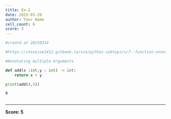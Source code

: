 ```yaml
---
title: Ex-2
date: 2025-03-20
author: Your Name
cell_count: 6
score: 5
---
```


```python
#creatd at 20250314
```


```python
#https://stevejoe1412.gitbook.io/ssn/python-subtopics/7.-function-annotations
```


```python
#Annotating multiple Arguments
```


```python
def add(x :int,y : int) -> int:
    return x + y
```


```python
print(add(4,5))
```

    9



```python

```


---
**Score: 5**